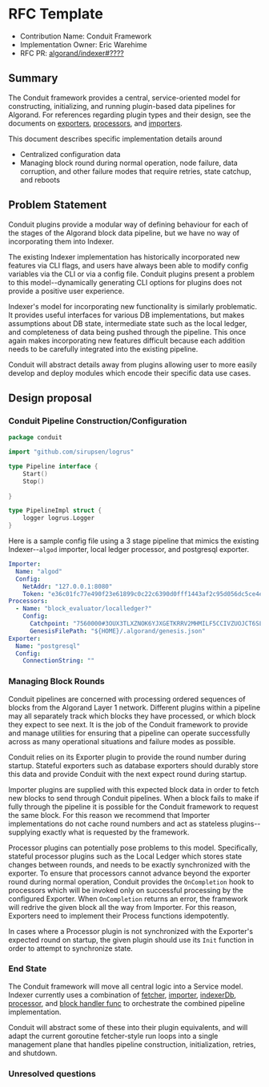 # RFC Template

- Contribution Name: Conduit Framework
- Implementation Owner: Eric Warehime
- RFC PR: [algorand/indexer#????](https://github.com/algorand/indexer/pull/????)

## Summary

[summary]: #summary

The Conduit framework provides a central, service-oriented model for constructing, initializing, and running plugin-based data pipelines for Algorand.
For references regarding plugin types and their design, see the documents on
[exporters](0001-exporter-interface.md), [processors](0002-processor-interface.md), and [importers](0003-importer-interface.md).

This document describes specific implementation details around 
* Centralized configuration data
* Managing block round during normal operation, node failure, data corruption, and other failure modes that require retries, state catchup, and reboots


## Problem Statement

[problem-statement]: #problem-statement

Conduit plugins provide a modular way of defining behaviour for each of the stages of the Algorand block data pipeline, but we have no way of incorporating them into Indexer.

The existing Indexer implementation has historically incorporated new features via CLI flags, and users have always been able
to modify config variables via the CLI or via a config file. Conduit plugins present a problem to this model--dynamically
generating CLI options for plugins does not provide a positive user experience.

Indexer's model for incorporating new functionality is similarly problematic. It provides useful interfaces for various DB implementations, but 
makes assumptions about DB state, intermediate state such as the local ledger, and completeness of data being pushed through the pipeline.
This once again makes incorporating new features difficult because each addition needs to be carefully integrated into the existing pipeline.

Conduit will abstract details away from plugins allowing user to more easily develop and deploy modules which encode their specific data use cases.

## Design proposal

[design-proposal]: #design-proposal

### Conduit Pipeline Construction/Configuration


```go
package conduit

import "github.com/sirupsen/logrus"

type Pipeline interface {
	Start()
	Stop()
	
}

type PipelineImpl struct {
	logger logrus.Logger
}
```

Here is a sample config file using a 3 stage pipeline that mimics the existing Indexer--`algod` importer, local ledger processor, and postgresql exporter.
```yml
Importer:
  Name: "algod"
  Config:
    NetAddr: "127.0.0.1:8080"
    Token: "e36c01fc77e490f23e61899c0c22c6390d0fff1443af2c95d056dc5ce4e61302"
Processors:
  - Name: "block_evaluator/localledger?"
    Config:
      Catchpoint: "7560000#3OUX3TLXZNOK6YJXGETKRRV2MHMILF5CCIVZUOJCT6SLY5H2WWTQ"
      GenesisFilePath: "${HOME}/.algorand/genesis.json"
Exporter:
  Name: "postgresql"
  Config:
    ConnectionString: ""
```

### Managing Block Rounds
Conduit pipelines are concerned with processing ordered sequences of blocks from the Algorand Layer 1 network. Different plugins
within a pipeline may all separately track which blocks they have processed, or which block they expect to see next. It is the job
of the Conduit framework to provide and manage utilities for ensuring that a pipeline can operate successfully across as many
operational situations and failure modes as possible.

Conduit relies on its Exporter plugin to provide the round number during startup. Stateful exporters such as database exporters
should durably store this data and provide Conduit with the next expect round during startup.

Importer plugins are supplied with this expected block data in order to fetch new blocks to send through Conduit pipelines.
When a block fails to make if fully through the pipeline it is possible for the Conduit framework to request the same block.
For this reason we recommend that Importer implementations do not cache round numbers and act as stateless plugins--supplying exactly
what is requested by the framework.

Processor plugins can potentially pose problems to this model. Specifically, stateful processor plugins such as the Local Ledger
which stores state changes between rounds, and needs to be exactly synchronized with the exporter. To ensure that processors
cannot advance beyond the exporter round during normal operation, Conduit provides the `OnCompletion` hook to processors which will
be invoked only on successful processing by the configured Exporter. When `OnCompletion` returns an error, the framework will
redrive the given block all the way from Importer. For this reason, Exporters need to implement their Process functions idempotently.

In cases where a Processor plugin is not synchronized with the Exporter's expected round on startup, the given plugin should use
its `Init` function in order to attempt to synchronize state.

### End State

The Conduit framework will move all central logic into a Service model. Indexer currently uses a combination of 
[fetcher](https://github.com/algorand/indexer/blob/develop/fetcher/fetcher.go#L21), [importer](https://github.com/algorand/indexer/blob/develop/importer/importer.go#L12),
[indexerDb](https://github.com/algorand/indexer/blob/develop/idb/idb.go#L159), [processor](https://github.com/algorand/indexer/blob/develop/processor/processor.go#L9),
and [block handler func](https://github.com/algorand/indexer/blob/develop/cmd/algorand-indexer/daemon.go#L459) to orchestrate
the combined pipeline implementation.

Conduit will abstract some of these into their plugin equivalents, and will adapt the current goroutine fetcher-style run loops
into a single management plane that handles pipeline construction, initialization, retries, and shutdown.

### Unresolved questions

[unresolved-questions]: #unresolved-questions/FAQs
